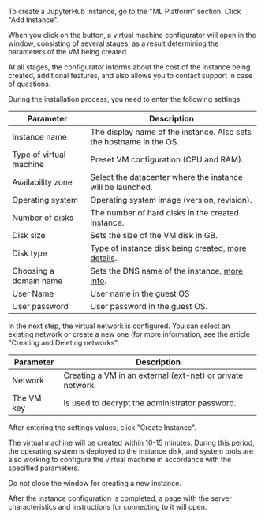 To create a JupyterHub instance, go to the "ML Platform" section. Click "Add Instance".

When you click on the button, a virtual machine configurator will open in the window, consisting of several stages, as a result determining the parameters of the VM being created.

At all stages, the configurator informs about the cost of the instance being created, additional features, and also allows you to contact support in case of questions.

During the installation process, you need to enter the following settings:

| Parameter | Description |
| --- | --- |
| Instance name | The display name of the instance. Also sets the hostname in the OS. |
| Type of virtual machine | Preset VM configuration (CPU and RAM). |
| Availability zone | Select the datacenter where the instance will be launched. |
| Operating system | Operating system image (version, revision). |
| Number of disks | The number of hard disks in the created instance.|
| Disk size | Sets the size of the VM disk in GB. |
| Disk type | Type of instance disk being created, [more details](/base/iaas/vm-volumes/volume-sla ). |
| Choosing a domain name | Sets the DNS name of the instance, [more info](/networks/vnet/networks/private-dns ).|
| User Name | User name in the guest OS |
| User password | User password in the guest OS. |

In the next step, the virtual network is configured. You can select an existing network or create a new one (for more information, see the article "Creating and Deleting networks".

| Parameter | Description |
| --- | --- |
| Network | Creating a VM in an external (ext-net) or private network. |
| The VM key | is used to decrypt the administrator password. |

After entering the settings values, click "Create Instance".

The virtual machine will be created within 10-15 minutes. During this period, the operating system is deployed to the instance disk, and system tools are also working to configure the virtual machine in accordance with the specified parameters.

<warn>

Do not close the window for creating a new instance.

After the instance configuration is completed, a page with the server characteristics and instructions for connecting to it will open.

</warn>
